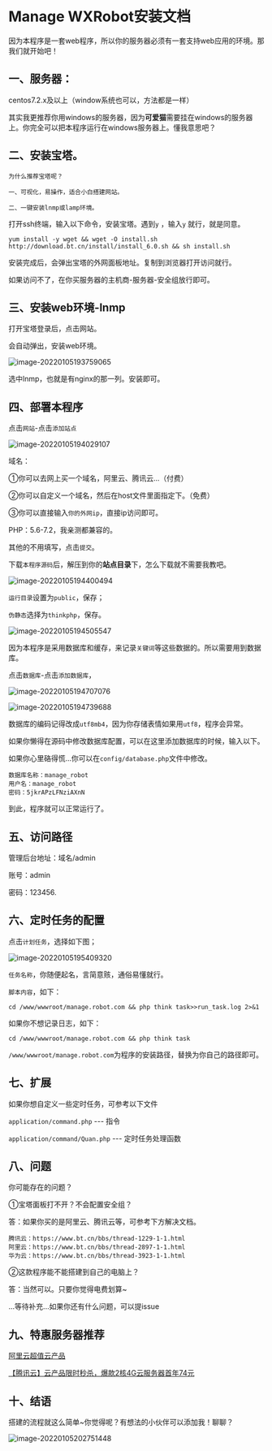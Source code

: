 #  Manage WXRobot安装文档

因为本程序是一套web程序，所以你的服务器必须有一套支持web应用的环境。那我们就开始吧！

## 一、服务器：

centos7.2.x及以上（window系统也可以，方法都是一样）

其实我更推荐你用windows的服务器，因为**可爱猫**需要挂在windows的服务器上。你完全可以把本程序运行在windows服务器上。懂我意思吧？

## 二、安装宝塔。

```
为什么推荐宝塔呢？

一、可视化，易操作，适合小白搭建网站。

二、一键安装lnmp或lamp环境。
```

打开ssh终端，输入以下命令，安装宝塔。遇到`y` ，输入`y` 就行，就是同意。

```shell
yum install -y wget && wget -O install.sh http://download.bt.cn/install/install_6.0.sh && sh install.sh
```

安装完成后，会弹出宝塔的外网面板地址。复制到浏览器打开访问就行。

如果访问不了，在你买服务器的主机商-服务器-安全组放行即可。

## 三、安装web环境-lnmp

打开宝塔登录后，点击网站。

会自动弹出，安装web环境。

![image-20220105193759065](部署文档.assets/image-20220105193759065.png)

选中lnmp，也就是有nginx的那一列。安装即可。

## 四、部署本程序

点击`网站`-点击`添加站点`

![image-20220105194029107](部署文档.assets/image-20220105194029107.png)

域名：

①你可以去网上买一个域名，阿里云、腾讯云...（付费）

②你可以自定义一个域名，然后在host文件里面指定下。（免费）

③你可以直接输入`你的外网ip`，直接ip访问即可。

PHP：5.6-7.2，我亲测都兼容的。

其他的不用填写，点击`提交`。

下载`本程序源码`后，解压到你的**站点目录**下，怎么下载就不需要我教吧。

![image-20220105194400494](部署文档.assets/image-20220105194400494.png)

`运行目录`设置为`public`，保存；

`伪静态`选择为`thinkphp`，保存。

![image-20220105194505547](部署文档.assets/image-20220105194505547.png)

因为本程序是采用数据库和缓存，来记录`关键词`等这些数据的。所以需要用到数据库。

点击`数据库`-点击`添加数据库`，

![image-20220105194707076](部署文档.assets/image-20220105194707076.png)

![image-20220105194739688](部署文档.assets/image-20220105194739688.png)

数据库的编码记得改成`utf8mb4`，因为你存储表情如果用`utf8`，程序会异常。

如果你懒得在源码中修改数据库配置，可以在这里添加数据库的时候，输入以下。

如果你心里硌得慌...你可以在`config/database.php`文件中修改。

```
数据库名称：manage_robot
用户名：manage_robot
密码：5jkrAPzLFNziAXnN
```

到此，程序就可以正常运行了。

## 五、访问路径

管理后台地址：域名/admin

账号：admin

密码：123456.

## 六、定时任务的配置

点击`计划任务`，选择如下图；

![image-20220105195409320](部署文档.assets/image-20220105195409320.png)

`任务名称`，你随便起名，言简意赅，通俗易懂就行。

`脚本内容`，如下：

```shell
cd /www/wwwroot/manage.robot.com && php think task>>run_task.log 2>&1
```

如果你不想记录日志，如下：

```shell
cd /www/wwwroot/manage.robot.com && php think task
```

`/www/wwwroot/manage.robot.com`为程序的安装路径，替换为你自己的路径即可。

## 七、扩展

如果你想自定义一些定时任务，可参考以下文件

`application/command.php`  --- 指令

`application/command/Quan.php`  --- 定时任务处理函数

## 八、问题

你可能存在的问题？

①宝塔面板打不开？不会配置安全组？

答：如果你买的是阿里云、腾讯云等，可参考下方解决文档。

```
腾讯云：https://www.bt.cn/bbs/thread-1229-1-1.html  
阿里云：https://www.bt.cn/bbs/thread-2897-1-1.html
华为云：https://www.bt.cn/bbs/thread-3923-1-1.html
```

②这款程序能不能搭建到自己的电脑上？

答：当然可以。只要你觉得电费划算~

...等待补充...如果你还有什么问题，可以提issue

## 九、特惠服务器推荐

[阿里云超值云产品](https://www.aliyun.com/minisite/goods?userCode=qisrok9t&share_source=copy_link)

[【腾讯云】云产品限时秒杀，爆款2核4G云服务器首年74元](https://curl.qcloud.com/7dhNEHye)

## 十、结语

搭建的流程就这么简单~你觉得呢？有想法的小伙伴可以添加我！聊聊？

![image-20220105202751448](部署文档.assets/image-20220105202751448.png)

